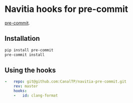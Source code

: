 # Navitia hooks for pre-commit

[pre-commit](http://pre-commit.com).

## Installation
```sh
pip install pre-commit
pre-commit install
```

## Using the hooks

```yaml
-   repo: git@github.com:CanalTP/navitia-pre-commit.git
    rev: master
    hooks:
    -   id: clang-format
```
